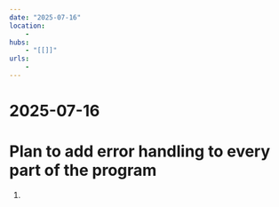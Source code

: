 ```yaml
---
date: "2025-07-16"
location: 
    - 
hubs: 
    - "[[]]"
urls:
    - 
---
```


# 2025-07-16
# Plan to add error handling to every part of the program
1. 